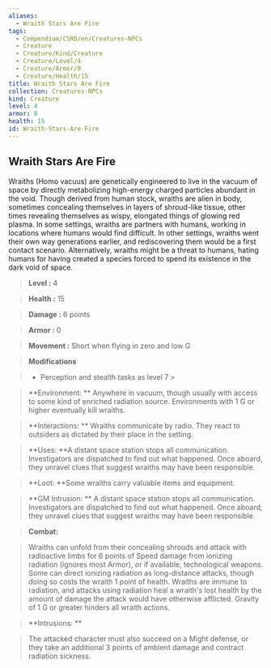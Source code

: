 ```yaml
---
aliases:
  - Wraith Stars Are Fire
tags:
  - Compendium/CSRD/en/Creatures-NPCs
  - Creature
  - Creature/Kind/Creature
  - Creature/Level/4
  - Creature/Armor/0
  - Creature/Health/15
title: Wraith Stars Are Fire
collection: Creatures-NPCs
kind: Creature
level: 4
armor: 0
health: 15
id: Wraith-Stars-Are-Fire
---
```

## Wraith Stars Are Fire    
Wraiths (Homo vacuus) are genetically engineered to live in the vacuum of space by directly metabolizing high-energy charged particles abundant in the void. Though derived from human stock, wraiths are alien in body, sometimes concealing themselves in layers of shroud-like tissue, other times revealing themselves as wispy, elongated things of glowing red plasma. In some settings, wraiths are partners with humans, working in locations where humans would find difficult. In other settings, wraiths went their own way generations earlier, and rediscovering them would be a first contact scenario. Alternatively, wraiths might be a threat to humans, hating humans for having created a species forced to spend its existence in the dark void of space.    
  
    
> **Level :** 4    
> **Health :** 15    
> **Damage :** 6 points    
> **Armor :** 0    
> **Movement :** Short when flying in zero and low G    
> **Modifications**    
>- Perception and stealth tasks as level 7 >  
>    
> **Environment: ** Anywhere in vacuum, though usually with access to some kind of enriched radiation source. Environments with 1 G or higher eventually kill wraiths.    
> **Interactions: ** Wraiths communicate by radio. They react to outsiders as dictated by their place in the setting.    
> **Uses: **A distant space station stops all communication. Investigators are dispatched to find out what happened. Once aboard, they unravel clues that suggest wraiths may have been responsible.    
> **Loot: **Some wraiths carry valuable items and equipment.    
> **GM Intrusion: ** A distant space station stops all communication. Investigators are dispatched to find out what happened. Once aboard, they unravel clues that suggest wraiths may have been responsible.    
  
> **Combat:**   
> Wraiths can unfold from their concealing shrouds and attack with radioactive limbs for 6 points of Speed damage from ionizing radiation (ignores most Armor), or if available, technological weapons. Some can direct ionizing radiation as long-distance attacks, though doing so costs the wraith 1 point of health. Wraiths are immune to radiation, and attacks using radiation heal a wraith's lost health by the amount of damage the attack would have otherwise afflicted. Gravity of 1 G or greater hinders all wraith actions.    
    
  
> **Intrusions: **   
> The attacked character must also succeed on a Might defense, or they take an additional 3 points of ambient damage and contract radiation sickness.    
